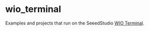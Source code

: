 # wio_terminal
Examples and projects that run on the SeeedStudio [WIO Terminal](https://wiki.seeedstudio.com/Wio-Terminal-Getting-Started/).
